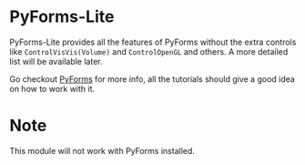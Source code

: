 # PyForms-Lite

PyForms-Lite provides all the features of PyForms without the extra controls like `ControlVisVis(Volume)` and `ControlOpenGL` and others. A more detailed list will be available later.

Go checkout [PyForms](https://github.com/UmSenhorQualquer/pyforms) for more info, all the tutorials should give a good idea on how to work with it.

# Note
This module will not work with PyForms installed.